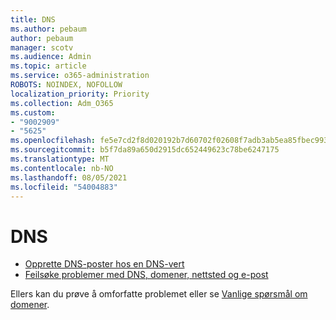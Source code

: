 ```yaml
---
title: DNS
ms.author: pebaum
author: pebaum
manager: scotv
ms.audience: Admin
ms.topic: article
ms.service: o365-administration
ROBOTS: NOINDEX, NOFOLLOW
localization_priority: Priority
ms.collection: Adm_O365
ms.custom:
- "9002909"
- "5625"
ms.openlocfilehash: fe5e7cd2f8d020192b7d60702f02608f7adb3ab5ea85fbec99326921bbb26cd8
ms.sourcegitcommit: b5f7da89a650d2915dc652449623c78be6247175
ms.translationtype: MT
ms.contentlocale: nb-NO
ms.lasthandoff: 08/05/2021
ms.locfileid: "54004883"
---
```

# <a name="dns"></a>DNS

- [Opprette DNS-poster hos en DNS-vert](https://docs.microsoft.com/microsoft-365/admin/get-help-with-domains/create-dns-records-at-any-dns-hosting-provider?view=o365-worldwide)
- [Feilsøke problemer med DNS, domener, nettsted og e-post](https://docs.microsoft.com/microsoft-365/admin/get-help-with-domains/find-and-fix-issues?view=o365-worldwide)

Ellers kan du prøve å omforfatte problemet eller se [Vanlige spørsmål om domener](https://docs.microsoft.com/microsoft-365/admin/setup/domains-faq?view=o365-worldwide).
